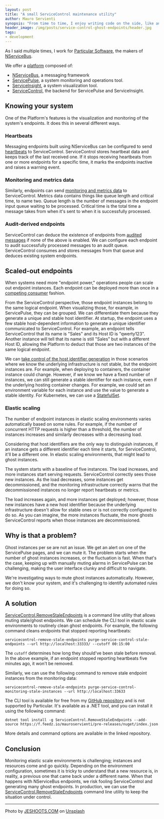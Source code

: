 ```yaml
---
layout: post
title: "A small ServiceControl maintenance utility"
author: Mauro Servienti
synopsis: "From time to time, I enjoy writing code on the side, like an open-source project. This time, the opportunity came from a support case and the need to ease the customer's life in their daily maintenance tasks."
header_image: /img/posts/service-control-ghost-endpoints/header.jpg
tags:
- development
---
```

As I said multiple times, I work for [Particular Software](https://particular.net/), the makers of [NServiceBus](https://particular.net/nservicebus).

We offer a [platform](https://particular.net/service-platform) composed of:

- [NServiceBus](https://particular.net/nservicebus), a messaging framework
- [ServicePulse](https://particular.net/servicepulse), a system monitoring and operations tool.
- [ServiceInsight](https://particular.net/serviceinsight), a system visualization tool.
- [ServiceControl](https://github.com/Particular/ServiceControl/releases), the backend for ServicePulse and ServiceInsight.

## Knowing your system

One of the Platform's features is the visualization and monitoring of the system's endpoints. It does this in several different ways.

### Heartbeats

Messaging endpoints built using NServiceBus can be configured to send [heartbeats](https://docs.particular.net/monitoring/heartbeats/) to ServiceControl. ServiceControl stores heartbeat data and keeps track of the last received one. If it stops receiving heartbeats from one or more endpoints for a specific time, it marks the endpoints inactive and raises a warning event.

### Monitoring and metrics data

Similarly, endpoints can send [monitoring and metrics data](https://docs.particular.net/monitoring/metrics/definitions) to ServiceControl. Metrics data contains things like queue length and critical time, to name two. Queue length is the number of messages in the endpoint input queue waiting to be processed. Critical time is the total time a message takes from when it's sent to when it is successfully processed.

### Audit-derived endpoints

ServiceControl can deduce the existence of endpoints from [audited messages](https://docs.particular.net/nservicebus/operations/auditing) if none of the above is enabled. We can configure each endpoint to audit successfully processed messages to an audit queue. ServiceControl consumes and stores messages from that queue and deduces existing system endpoints.

## Scaled-out endpoints

When systems need more "endpoint power," operations people can scale out endpoint instances. Each endpoint can be deployed more than once in a [competing consumer](https://docs.particular.net/nservicebus/scaling#scaling-out-to-multiple-nodes-competing-consumers) fashion.

From the ServiceControl perspective, those endpoint instances belong to the same logical endpoint. When visualizing those, for example, in ServicePulse, they can be grouped. We can differentiate them because they generate a unique and stable host identifier.
At startup, the endpoint uses a few stable host-dependent information to generate a unique identifier communicated to ServiceControl. For example, an endpoint tells ServiceControl that its name is "Sales" and its Host ID is "qwerty123". Another instance will tell that its name is still "Sales" but with a different Host ID, allowing the Platform to deduct that those are two instances of the same logical endpoint.

We can [take control of the host identifier generation](https://docs.particular.net/nservicebus/hosting/override-hostid) in those scenarios where we know the underlying infrastructure is not stable, but the endpoint instances are. For example, when deploying to containers, the container instance could change. However, if we know we have a fixed number of instances, we can still generate a stable identifier for each instance, even if the underlying hosting container changes. For example, we could set an environment variable for each instance and use the value to generate a stable identity. For Kubernetes, we can use a [StatefulSet](https://kubernetes.io/docs/concepts/workloads/controllers/statefulset/).

### Elastic scaling

The number of endpoint instances in elastic scaling environments varies automatically based on some rules. For example, if the number of concurrent HTTP requests is higher than a threshold, the number of instances increases and similarly decreases with a decreasing load.

Considering that host identifiers are the only way to distinguish instances, if an instance gets a different identifier each time it starts, for ServiceControl, it'll be a different one. In elastic scaling environments, that might lead to ghost instances.

The system starts with a baseline of five instances. The load increases, and more instances start serving requests. ServiceControl correctly sees those new instances. As the load decreases, some instances get decommissioned, and the monitoring infrastructure correctly warns that the decommissioned instances no longer report heartbeats or metrics.

The load increases again, and more instances get deployed; however, those new instances have a new host identifier because the underlying infrastructure doesn't allow for stable ones or is not correctly configured to do so. As you can imagine, the more instances fluctuate, the more ghosts ServiceControl reports when those instances are decommissioned.

## Why is that a problem?

Ghost instances per se are not an issue. We get an alert on one of the ServicePulse pages, and we can mute it. The problem starts when the number of ghost instances increases, or the fluctuation is fast. When that's the case, keeping up with manually muting alarms in ServicePulse can be challenging, making the user interface clunky and difficult to navigate.

We're investigating ways to mute ghost instances automatically. However, we don't know your system, and it's challenging to identify automated rules for doing so.

## A solution

[ServiceControl.RemoveStaleEndpoints](https://github.com/mauroservienti/ServiceControl.RemoveStaleEndpoints) is a command line utility that allows muting stale/ghost endpoints. We can schedule the CLI tool in elastic scale environments to routinely clean ghost endpoints. For example, the following command cleans endpoints that stopped reporting heartbeats:

```shell
servicecontrol-remove-stale-endpoints purge-service-control-stale-endpoints --url http://localhost:33333/ --cutoff 00:15:00
```

The `cutoff` determines how long they should've been stale before removal. In the above example, if an endpoint stopped reporting heartbeats five minutes ago, it won't be removed.

Similarly, we can use the following command to remove stale endpoint instances from the monitoring data:

```shell
servicecontrol-remove-stale-endpoints purge-service-control-monitoring-stale-instances --url http://localhost:33633
```

The CLI tool is available for free from my [GitHub repository](https://github.com/mauroservienti/ServiceControl.RemoveStaleEndpoints) and is not supported by Particular. It's available as a .NET tool, and you can install it using the following command:

```shell
dotnet tool install -g ServiceControl.RemoveStaleEndpoints --add-source https://f.feedz.io/mauroservienti/pre-releases/nuget/index.json
```

More details and command options are available in the linked repository.

## Conclusion

Monitoring elastic scale environments is challenging; instances and resources come and go quickly. Depending on the environment configuration, sometimes it is tricky to understand that a new resource is, in reality, a previous one that came back under a different name. When that happens with NServiceBus endpoints, we risk fooling ServiceControl and generating many ghost endpoints. In production, we can use the [ServiceControl.RemoveStaleEndpoints](https://github.com/mauroservienti/ServiceControl.RemoveStaleEndpoints) command line utility to keep the situation under control.

---

Photo by <a href="https://unsplash.com/@jeshoots?utm_content=creditCopyText&utm_medium=referral&utm_source=unsplash">JESHOOTS.COM</a> on <a href="https://unsplash.com/photos/person-holding-yellow-plastic-spray-bottle-__ZMnefoI3k?utm_content=creditCopyText&utm_medium=referral&utm_source=unsplash">Unsplash</a>
